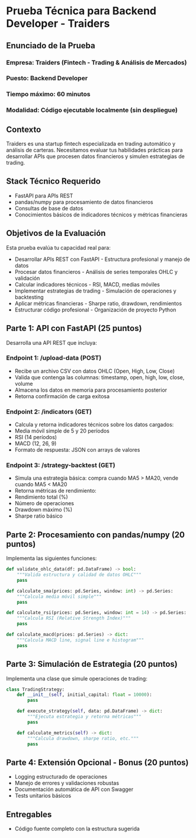 # Prueba Técnica para Backend Developer - Traiders

## Enunciado de la Prueba

### Empresa: Traiders (Fintech - Trading & Análisis de Mercados)
### Puesto: Backend Developer
### Tiempo máximo: 60 minutos
### Modalidad: Código ejecutable localmente (sin despliegue)

## Contexto
Traiders es una startup fintech especializada en trading automático y análisis de carteras. Necesitamos evaluar tus habilidades prácticas para desarrollar APIs que procesen datos financieros y simulen estrategias de trading.

## Stack Técnico Requerido
- FastAPI para APIs REST
- pandas/numpy para procesamiento de datos financieros
- Consultas de base de datos
- Conocimientos básicos de indicadores técnicos y métricas financieras

## Objetivos de la Evaluación
Esta prueba evalúa tu capacidad real para:
- Desarrollar APIs REST con FastAPI - Estructura profesional y manejo de datos
- Procesar datos financieros - Análisis de series temporales OHLC y validación
- Calcular indicadores técnicos - RSI, MACD, medias móviles
- Implementar estrategias de trading - Simulación de operaciones y backtesting
- Aplicar métricas financieras - Sharpe ratio, drawdown, rendimientos
- Estructurar código profesional - Organización de proyecto Python

## Parte 1: API con FastAPI (25 puntos)
Desarrolla una API REST que incluya:

### Endpoint 1: /upload-data (POST)
- Recibe un archivo CSV con datos OHLC (Open, High, Low, Close)
- Valida que contenga las columnas: timestamp, open, high, low, close, volume
- Almacena los datos en memoria para procesamiento posterior
- Retorna confirmación de carga exitosa

### Endpoint 2: /indicators (GET)
- Calcula y retorna indicadores técnicos sobre los datos cargados:
- Media móvil simple de 5 y 20 períodos
- RSI (14 períodos)
- MACD (12, 26, 9)
- Formato de respuesta: JSON con arrays de valores

### Endpoint 3: /strategy-backtest (GET)
- Simula una estrategia básica: compra cuando MA5 > MA20, vende cuando MA5 < MA20
- Retorna métricas de rendimiento:
- Rendimiento total (%)
- Número de operaciones
- Drawdown máximo (%)
- Sharpe ratio básico

## Parte 2: Procesamiento con pandas/numpy (20 puntos)
Implementa las siguientes funciones:

```python
def validate_ohlc_data(df: pd.DataFrame) -> bool:
    """Valida estructura y calidad de datos OHLC"""
    pass

def calculate_sma(prices: pd.Series, window: int) -> pd.Series:
    """Calcula media móvil simple"""
    pass

def calculate_rsi(prices: pd.Series, window: int = 14) -> pd.Series:
    """Calcula RSI (Relative Strength Index)"""
    pass

def calculate_macd(prices: pd.Series) -> dict:
    """Calcula MACD line, signal line e histogram"""
    pass
```

## Parte 3: Simulación de Estrategia (20 puntos)
Implementa una clase que simule operaciones de trading:

```python
class TradingStrategy:
    def __init__(self, initial_capital: float = 10000):
        pass

    def execute_strategy(self, data: pd.DataFrame) -> dict:
        """Ejecuta estrategia y retorna métricas"""
        pass

    def calculate_metrics(self) -> dict:
        """Calcula drawdown, sharpe ratio, etc."""
        pass
```

## Parte 4: Extensión Opcional - Bonus (20 puntos)
- Logging estructurado de operaciones
- Manejo de errores y validaciones robustas
- Documentación automática de API con Swagger
- Tests unitarios básicos

## Entregables
- Código fuente completo con la estructura sugerida